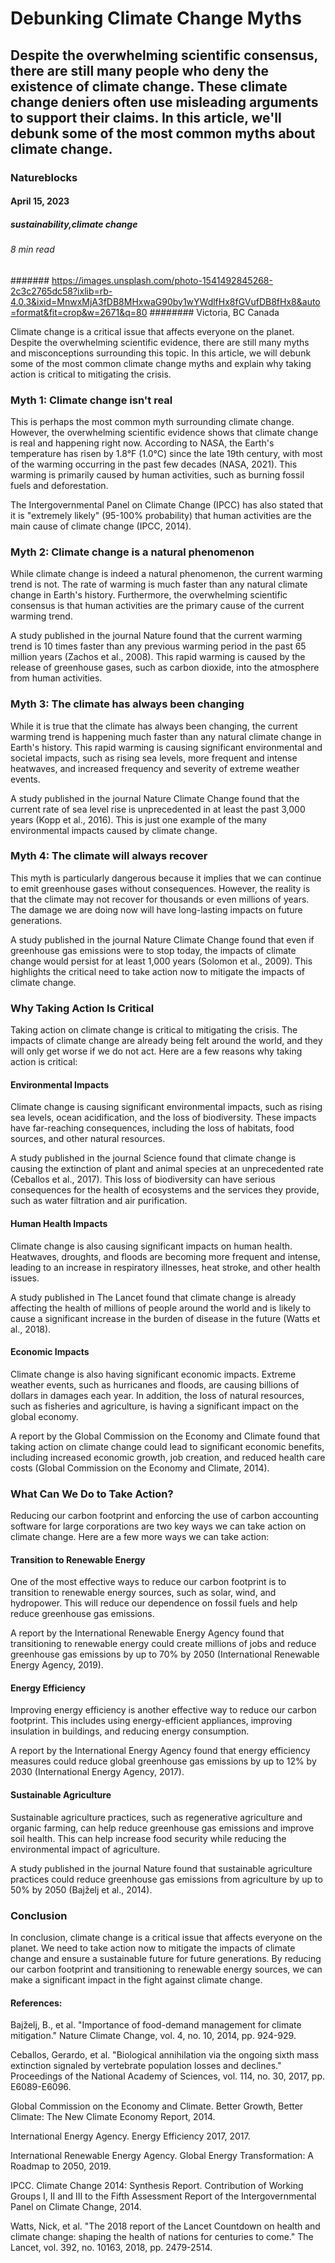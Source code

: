# Debunking Climate Change Myths
## Despite the overwhelming scientific consensus, there are still many people who deny the existence of climate change. These climate change deniers often use misleading arguments to support their claims. In this article, we'll debunk some of the most common myths about climate change.
### Natureblocks
#### April 15, 2023
##### sustainability,climate change
###### 8 min read
####### https://images.unsplash.com/photo-1541492845268-2c3c2765dc58?ixlib=rb-4.0.3&ixid=MnwxMjA3fDB8MHxwaG90by1wYWdlfHx8fGVufDB8fHx8&auto=format&fit=crop&w=2671&q=80
######## Victoria, BC Canada

Climate change is a critical issue that affects everyone on the planet. Despite the overwhelming scientific evidence, there are still many myths and misconceptions surrounding this topic. In this article, we will debunk some of the most common climate change myths and explain why taking action is critical to mitigating the crisis.

### Myth 1: Climate change isn't real
This is perhaps the most common myth surrounding climate change. However, the overwhelming scientific evidence shows that climate change is real and happening right now. According to NASA, the Earth's temperature has risen by 1.8°F (1.0°C) since the late 19th century, with most of the warming occurring in the past few decades (NASA, 2021). This warming is primarily caused by human activities, such as burning fossil fuels and deforestation.

The Intergovernmental Panel on Climate Change (IPCC) has also stated that it is "extremely likely" (95-100% probability) that human activities are the main cause of climate change (IPCC, 2014).

### Myth 2: Climate change is a natural phenomenon
While climate change is indeed a natural phenomenon, the current warming trend is not. The rate of warming is much faster than any natural climate change in Earth's history. Furthermore, the overwhelming scientific consensus is that human activities are the primary cause of the current warming trend.

A study published in the journal Nature found that the current warming trend is 10 times faster than any previous warming period in the past 65 million years (Zachos et al., 2008). This rapid warming is caused by the release of greenhouse gases, such as carbon dioxide, into the atmosphere from human activities.

### Myth 3: The climate has always been changing
While it is true that the climate has always been changing, the current warming trend is happening much faster than any natural climate change in Earth's history. This rapid warming is causing significant environmental and societal impacts, such as rising sea levels, more frequent and intense heatwaves, and increased frequency and severity of extreme weather events.

A study published in the journal Nature Climate Change found that the current rate of sea level rise is unprecedented in at least the past 3,000 years (Kopp et al., 2016). This is just one example of the many environmental impacts caused by climate change.

### Myth 4: The climate will always recover
This myth is particularly dangerous because it implies that we can continue to emit greenhouse gases without consequences. However, the reality is that the climate may not recover for thousands or even millions of years. The damage we are doing now will have long-lasting impacts on future generations.

A study published in the journal Nature Climate Change found that even if greenhouse gas emissions were to stop today, the impacts of climate change would persist for at least 1,000 years (Solomon et al., 2009). This highlights the critical need to take action now to mitigate the impacts of climate change.

### Why Taking Action Is Critical
Taking action on climate change is critical to mitigating the crisis. The impacts of climate change are already being felt around the world, and they will only get worse if we do not act. Here are a few reasons why taking action is critical:

#### Environmental Impacts
Climate change is causing significant environmental impacts, such as rising sea levels, ocean acidification, and the loss of biodiversity. These impacts have far-reaching consequences, including the loss of habitats, food sources, and other natural resources.

A study published in the journal Science found that climate change is causing the extinction of plant and animal species at an unprecedented rate (Ceballos et al., 2017). This loss of biodiversity can have serious consequences for the health of ecosystems and the services they provide, such as water filtration and air purification.

#### Human Health Impacts
Climate change is also causing significant impacts on human health. Heatwaves, droughts, and floods are becoming more frequent and intense, leading to an increase in respiratory illnesses, heat stroke, and other health issues.

A study published in The Lancet found that climate change is already affecting the health of millions of people around the world and is likely to cause a significant increase in the burden of disease in the future (Watts et al., 2018).

#### Economic Impacts
Climate change is also having significant economic impacts. Extreme weather events, such as hurricanes and floods, are causing billions of dollars in damages each year. In addition, the loss of natural resources, such as fisheries and agriculture, is having a significant impact on the global economy.

A report by the Global Commission on the Economy and Climate found that taking action on climate change could lead to significant economic benefits, including increased economic growth, job creation, and reduced health care costs (Global Commission on the Economy and Climate, 2014).

### What Can We Do to Take Action?
Reducing our carbon footprint and enforcing the use of carbon accounting software for large corporations are two key ways we can take action on climate change. Here are a few more ways we can take action:

#### Transition to Renewable Energy
One of the most effective ways to reduce our carbon footprint is to transition to renewable energy sources, such as solar, wind, and hydropower. This will reduce our dependence on fossil fuels and help reduce greenhouse gas emissions.

A report by the International Renewable Energy Agency found that transitioning to renewable energy could create millions of jobs and reduce greenhouse gas emissions by up to 70% by 2050 (International Renewable Energy Agency, 2019).

#### Energy Efficiency
Improving energy efficiency is another effective way to reduce our carbon footprint. This includes using energy-efficient appliances, improving insulation in buildings, and reducing energy consumption.

A report by the International Energy Agency found that energy efficiency measures could reduce global greenhouse gas emissions by up to 12% by 2030 (International Energy Agency, 2017).

#### Sustainable Agriculture
Sustainable agriculture practices, such as regenerative agriculture and organic farming, can help reduce greenhouse gas emissions and improve soil health. This can help increase food security while reducing the environmental impact of agriculture.

A study published in the journal Nature found that sustainable agriculture practices could reduce greenhouse gas emissions from agriculture by up to 50% by 2050 (Bajželj et al., 2014).

### Conclusion
In conclusion, climate change is a critical issue that affects everyone on the planet. We need to take action now to mitigate the impacts of climate change and ensure a sustainable future for future generations. By reducing our carbon footprint and transitioning to renewable energy sources, we can make a significant impact in the fight against climate change.

#### References:

Bajželj, B., et al. "Importance of food-demand management for climate mitigation." Nature Climate Change, vol. 4, no. 10, 2014, pp. 924-929.

Ceballos, Gerardo, et al. "Biological annihilation via the ongoing sixth mass extinction signaled by vertebrate population losses and declines." Proceedings of the National Academy of Sciences, vol. 114, no. 30, 2017, pp. E6089-E6096.

Global Commission on the Economy and Climate. Better Growth, Better Climate: The New Climate Economy Report, 2014.

International Energy Agency. Energy Efficiency 2017, 2017.

International Renewable Energy Agency. Global Energy Transformation: A Roadmap to 2050, 2019.

IPCC. Climate Change 2014: Synthesis Report. Contribution of Working Groups I, II and III to the Fifth Assessment Report of the Intergovernmental Panel on Climate Change, 2014.

Watts, Nick, et al. "The 2018 report of the Lancet Countdown on health and climate change: shaping the health of nations for centuries to come." The Lancet, vol. 392, no. 10163, 2018, pp. 2479-2514.